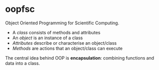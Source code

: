 # oopfsc

Object Oriented Programming for Scientific Computing.
- A *class* consists of methods and attributes
- An *object* is an instance of a class
- *Attributes* describe or characterise an object/class
- *Methods* are actions that an object/class can execute

The central idea behind OOP is **encapsulation**: combining functions and data into a class.
